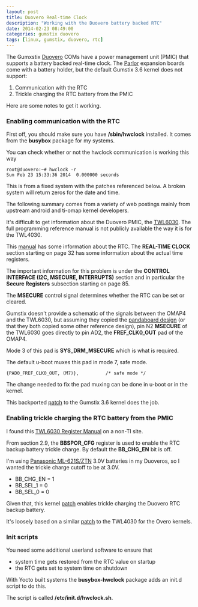 ```yaml
---
layout: post
title: Duovero Real-time Clock
description: "Working with the Duovero battery backed RTC"
date: 2014-02-23 08:49:00
categories: gumstix duovero
tags: [linux, gumstix, duovero, rtc]
---
```


The Gumxstix [Duovero][duovero] COMs have a power management unit (PMIC) that
supports a battery backed real-time clock. The [Parlor][parlor] expansion boards
come with a battery holder, but the default Gumstix 3.6 kernel does not support:

1. Communication with the RTC
2. Trickle charging the RTC battery from the PMIC

Here are some notes to get it working.

### Enabling communication with the RTC

First off, you should make sure you have **/sbin/hwclock** installed. It comes
from the **busybox** package for my systems.

You can check whether or not the hwclock communication is working this way

    root@duovero:~# hwclock -r
    Sun Feb 23 15:33:36 2014  0.000000 seconds

This is from a fixed system with the patches referenced below. A broken system
will return zeros for the date and time.
 
The following summary comes from a variety of web postings mainly from upstream
android and ti-omap kernel developers.

It's difficult to get information about the Duovero PMIC, the [TWL6030][twl6030].
The full programming reference manual is not publicly available the way it is
for the TWL4030.

This [manual][swcs045c] has some information about the RTC. The
**REAL-TIME CLOCK** section starting on page 32 has some information about the
actual time registers. 

The important information for this problem is under the 
**CONTROL INTERFACE (I2C, MSECURE, INTERRUPTS)** section and in particular the 
**Secure Registers** subsection starting on page 85.

The **MSECURE** control signal determines whether the RTC can be set or cleared.
 
Gumstix doesn't provide a schematic of the signals between the OMAP4 and the
TWL6030, but assuming they copied the [pandaboard design][pandaboard-schematic]
(or that they both copied some other reference design), pin N2 **MSECURE** of 
the TWL6030 goes directly to pin AD2, the **FREF\_CLK0\_OUT** pad of the OMAP4. 

Mode 3 of this pad is **SYS\_DRM\_MSECURE** which is what is required.

The default u-boot muxes this pad in mode 7, safe mode.

    {PAD0_FREF_CLK0_OUT, (M7)},          /* safe mode */

The change needed to fix the pad muxing can be done in u-boot or in the kernel.

This backported [patch][msecure-mux-patch] to the Gumstix 3.6 kernel does the
job.


### Enabling trickle charging the RTC battery from the PMIC

I found this [TWL6030 Register Manual][twl6030-register-manual] on a non-TI site.

From section 2.9, the **BBSPOR\_CFG** register is used to enable the RTC backup
battery trickle charge. By default the **BB\_CHG\_EN** bit is off. 

I'm using [Panasonic ML-621S/ZTN][duovero-battery] 3.0V batteries in my
Duoveros, so I wanted the trickle charge cutoff to be at 3.0V.

- BB\_CHG\_EN = 1
- BB\_SEL_1 = 0
- BB\_SEL_0 = 0

Given that, this kernel [patch][trickle-charge-patch] enables trickle charging
the Duovero RTC backup battery.

It's loosely based on a similar [patch][overo-trickle-charge-patch] to the 
TWL4030 for the Overo kernels.

### Init scripts

You need some additional userland software to ensure that

- system time gets restored from the RTC value on startup
- the RTC gets set to system time on shutdown

With Yocto built systems the **busybox-hwclock** package adds an init.d script
to do this. 

The script is called **/etc/init.d/hwclock.sh**.


[duovero]: https://store.gumstix.com/index.php/category/43/
[parlor]: https://store.gumstix.com/index.php/products/287/
[twl6030]: http://www.ti.com/product/twl6030
[swcs045c]: http://www.farnell.com/datasheets/1481246.pdf
[pandaboard-schematic]: http://pandaboard.org/sites/default/files/board_reference/pandaboard-ea1/panda-ea1-schematic.pdf
[msecure-mux-patch]: https://github.com/jumpnow/meta-duovero/blob/master/recipes-kernel/linux/linux-stable-3.6/0013-ARM-OMAP4-TWL-mux-sys_drm_msecure-as-output-for-PMIC.patch
[twl6030-register-manual]: http://www.cjemicros.f2s.com/public/datasheets/TWL6030_Register_Map.pdf
[duovero-battery]: http://www.digikey.com/product-detail/en/ML-621S%2FZTN/P007-ND/965124
[trickle-charge-patch]: https://github.com/jumpnow/meta-duovero/blob/master/recipes-kernel/linux/linux-stable-3.6/0014-Enable-RTC-backup-battery-charging.patch
[overo-trickle-charge-patch]: https://github.com/gumstix/meta-gumstix/blob/dora/recipes-kernel/linux/linux-gumstix-3.5/0007-rtc-twl-add-support-for-backup-battery-recharge.patch